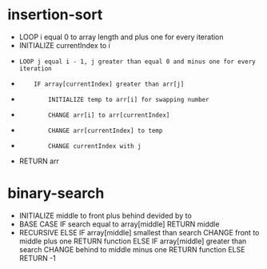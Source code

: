 # insertion-sort
- LOOP i equal 0 to array length and plus one for every iteration
- INITIALIZE currentIndex to i
-     LOOP j equal i - 1, j greater than equal 0 and minus one for every iteration
-         IF array[currentIndex] greater than arr[j]
-             INITIALIZE temp to arr[i] for swapping number
-             CHANGE arr[i] to arr[currentIndex]
-             CHANGE arr[currentIndex] to temp 
-             CHANGE currentIndex with j
- RETURN arr

# binary-search
- INITIALIZE middle to front plus behind devided by to
- BASE CASE
    IF search equal to array[middle]
      RETURN middle
- RECURSIVE
    ELSE
    IF array[middle] smallest than search
      CHANGE front to middle plus one
      RETURN function
    ELSE IF array[middle] greater than search
      CHANGE behind to middle minus one
      RETURN function
    ELSE
      RETURN -1
